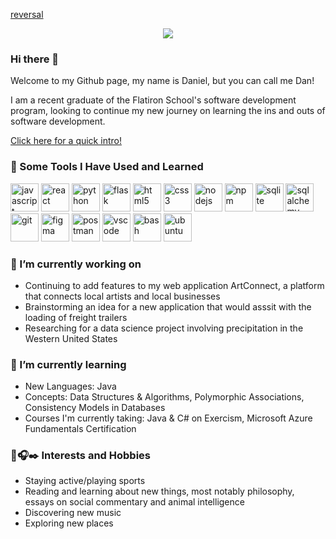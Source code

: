 [reversal](https://capsule-render.vercel.app/api?type=rect&text=Hey%20Everyone!&fontAlign=30&fontSize=30&desc=Welcome%20to%20my%20Github!&descAlign=60&descAlignY=50&theme=vue-dark)

<p align="center">
  <img src="https://capsule-render.vercel.app/api?type=waving&height=300&color=gradient&text=Hey%20Everyone!&fontAlign=50&animation=fadeIn&textBg=false&reversal=false&section=header&desc=Welcome%20to%20my%20Github!&fontSize=70&strokeWidth=0&descSize=20&descAlignY=60&fontAlignY=40" />
</p>

### Hi there 👋
Welcome to my Github page, my name is Daniel, but you can call me Dan!

I am a recent graduate of the Flatiron School's software development program, looking to continue my new journey on learning the ins and outs of software development. 

[Click here for a quick intro!](https://www.loom.com/share/728f496d2b5949669a1cffe8bfd0d88d?sid=815b7e7d-abb2-4153-adb7-509b7c0be954)

### 🚀 Some Tools I Have Used and Learned
<p align="left">
<img src="https://cdn.jsdelivr.net/gh/devicons/devicon/icons/javascript/javascript-original.svg" alt="javascript" width="45" height="45"/>
<img src="https://cdn.jsdelivr.net/gh/devicons/devicon/icons/react/react-original.svg" alt="react" width="45" height="45"/>
<img src="https://cdn.jsdelivr.net/gh/devicons/devicon/icons/python/python-original.svg" alt="python" width="45" height="45"/>
<img src="https://cdn.jsdelivr.net/gh/devicons/devicon/icons/flask/flask-original.svg" alt="flask" width="45" height="45"/>
<img src="https://cdn.jsdelivr.net/gh/devicons/devicon/icons/html5/html5-original.svg" alt="html5" width="45" height="45"/>
<img src="https://cdn.jsdelivr.net/gh/devicons/devicon/icons/css3/css3-original.svg" alt="css3" width="45" height="45"/>
<img src="https://cdn.jsdelivr.net/gh/devicons/devicon@latest/icons/nodejs/nodejs-original-wordmark.svg" alt="nodejs" width="45" height="45"/>
<img src="https://cdn.jsdelivr.net/gh/devicons/devicon@latest/icons/npm/npm-original-wordmark.svg" alt="npm" width="45" height="45"/>
<img src="https://cdn.jsdelivr.net/gh/devicons/devicon/icons/sqlite/sqlite-original.svg" alt="sqlite" width="45" height="45"/>
<img src="https://cdn.jsdelivr.net/gh/devicons/devicon/icons/sqlalchemy/sqlalchemy-original.svg" alt="sqlalchemy" width="45" height="45"/>
<img src="https://cdn.jsdelivr.net/gh/devicons/devicon/icons/git/git-original.svg" alt="git" width="45" height="45"/>
<img src="https://cdn.jsdelivr.net/gh/devicons/devicon@latest/icons/figma/figma-original.svg" alt="figma" width="45" height="45" />
<img src="https://cdn.jsdelivr.net/gh/devicons/devicon@latest/icons/postman/postman-original.svg" alt="postman" width="45" height="45" />
<img src="https://cdn.jsdelivr.net/gh/devicons/devicon/icons/vscode/vscode-original.svg" alt="vscode" width="45" height="45"/>
<img src="https://cdn.jsdelivr.net/gh/devicons/devicon/icons/bash/bash-original.svg" alt="bash" width="45" height="45"/>
<img src="https://cdn.jsdelivr.net/gh/devicons/devicon@latest/icons/ubuntu/ubuntu-original.svg" alt="ubuntu" width="45" height="45" />
</p>

### 🔭 I’m currently working on
* Continuing to add features to my web application ArtConnect, a platform that connects local artists and local businesses
* Brainstorming an idea for a new application that would asssit with the loading of freight trailers
* Researching for a data science project involving precipitation in the Western United States

### 🌱 I’m currently learning
* New Languages: Java
* Concepts: Data Structures & Algorithms, Polymorphic Associations, Consistency Models in Databases
* Courses I'm currently taking: Java & C# on Exercism, Microsoft Azure Fundamentals Certification

### 🏀🎧✒️ Interests and Hobbies
* Staying active/playing sports
* Reading and learning about new things, most notably philosophy, essays on social commentary and animal intelligence
* Discovering new music
* Exploring new places
